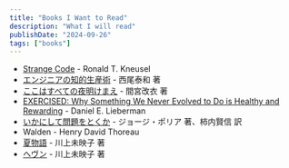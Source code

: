 ```yaml
---
title: "Books I Want to Read"
description: "What I will read"
publishDate: "2024-09-26"
tags: ["books"]
---
```


- [Strange Code](https://nostarch.com/strange-code) - Ronald T. Kneusel
- [エンジニアの知的生産術](https://gihyo.jp/book/2018/978-4-7741-9876-7) - 西尾泰和 著
- [ここはすべての夜明けまえ](https://www.hayakawa-online.co.jp/shopdetail/000000015764/) - 間宮改衣 著
- [EXERCISED: Why Something We Never Evolved to Do is Healthy and Rewarding](https://scholar.harvard.edu/exercised/home) - Daniel E. Lieberman
- [いかにして問題をとくか](https://www.maruzen-publishing.co.jp/contents/howtosolveit/index.html) - ジョージ・ポリア 著、柿内賢信 訳
- Walden - Henry David Thoreau
- [夏物語](https://books.bunshun.jp/ud/book/num/9784167917333) - 川上未映子 著
- [ヘヴン](https://bookclub.kodansha.co.jp/product?item=0000185542) - 川上未映子 著
